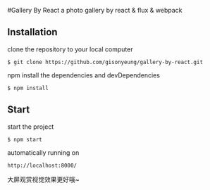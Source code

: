 
#Gallery By React
a photo gallery by react & flux & webpack

## Installation

clone the repository to your local computer

```
$ git clone https://github.com/gisonyeung/gallery-by-react.git
```

npm install the dependencies and devDependencies

```
$ npm install
```

## Start

start the project

```
$ npm start
```

automatically running on
```
http://localhost:8000/
```


大屏观赏视觉效果更好哦~